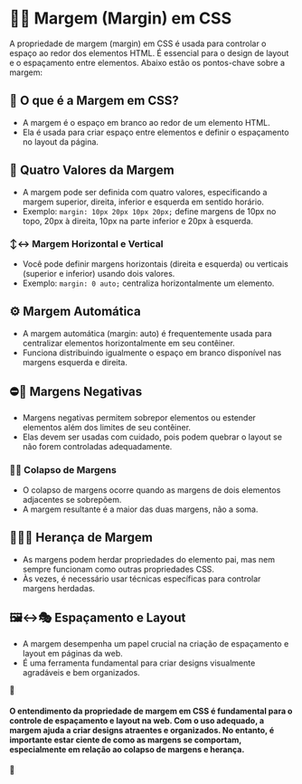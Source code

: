 # 📐📏 Margem (Margin) em CSS

A propriedade de margem (margin) em CSS é usada para controlar o espaço ao redor dos elementos HTML. É essencial para o design de layout e o espaçamento entre elementos. Abaixo estão os pontos-chave sobre a margem:

## 📏 O que é a Margem em CSS?
- A margem é o espaço em branco ao redor de um elemento HTML.
- Ela é usada para criar espaço entre elementos e definir o espaçamento no layout da página.

## 🌟 Quatro Valores da Margem
- A margem pode ser definida com quatro valores, especificando a margem superior, direita, inferior e esquerda em sentido horário.
- Exemplo: `margin: 10px 20px 10px 20px;` define margens de 10px no topo, 20px à direita, 10px na parte inferior e 20px à esquerda.

### ↕↔ Margem Horizontal e Vertical
- Você pode definir margens horizontais (direita e esquerda) ou verticais (superior e inferior) usando dois valores.
- Exemplo: `margin: 0 auto;` centraliza horizontalmente um elemento.

## ⚙️ Margem Automática
- A margem automática (margin: auto) é frequentemente usada para centralizar elementos horizontalmente em seu contêiner.
- Funciona distribuindo igualmente o espaço em branco disponível nas margens esquerda e direita.

## ⛔📐 Margens Negativas
- Margens negativas permitem sobrepor elementos ou estender elementos além dos limites de seu contêiner.
- Elas devem ser usadas com cuidado, pois podem quebrar o layout se não forem controladas adequadamente.

### 🤕🚧 Colapso de Margens
- O colapso de margens ocorre quando as margens de dois elementos adjacentes se sobrepõem.
- A margem resultante é a maior das duas margens, não a soma.

## 👩‍👦‍👦 Herança de Margem
- As margens podem herdar propriedades do elemento pai, mas nem sempre funcionam como outras propriedades CSS.
- Às vezes, é necessário usar técnicas específicas para controlar margens herdadas.

## 🖼↔🎭 Espaçamento e Layout
- A margem desempenha um papel crucial na criação de espaçamento e layout em páginas da web.
- É uma ferramenta fundamental para criar designs visualmente agradáveis e bem organizados.

📌

#### O entendimento da propriedade de margem em CSS é fundamental para o controle de espaçamento e layout na web. Com o uso adequado, a margem ajuda a criar designs atraentes e organizados. No entanto, é importante estar ciente de como as margens se comportam, especialmente em relação ao colapso de margens e herança.

📌
